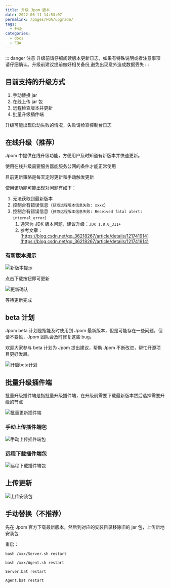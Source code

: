 ```yaml
---
title: 升级 Jpom 版本
date: 2022-06-11 14:53:07
permalink: /pages/FQA/upgrade/
tags: 
  - 升级
categories: 
  - docs
  - FQA
---
```


::: danger 注意
升级前请仔细阅读版本更新日志，如果有特殊说明或者注意事项请仔细确认。升级前建议提前做好相关备份,避免出现意外造成数据丢失
:::

## 目前支持的升级方式

1. 手动替换 jar
2. 在线上传 jar 包
3. 远程检查版本并更新
4. 批量升级插件端

升级可能出现启动失败的情况，失败请检查控制台日志

## 在线升级（推荐）

Jpom 中提供在线升级功能，方便用户及时知道有新版本并快速更新。

使用在线升级需要服务器能服务公网的条件才能正常使用

目前更新策略是每天定时更新和手动触发更新

使用该功能可能出现对问题有如下：

1. 无法获取到最新版本
2. 控制台有错误信息（`获取远程版本信息失败: xxxx`）
3. 控制台有错误信息（`获取远程版本信息失败: Received fatal alert: internal_error`）
   1. 通常为 JDK 版本问题，建议升级：`JDK 1.8.0_311+`
   2. 参考文章：[https://blog.csdn.net/qq_36218267/article/details/121741914](https://blog.csdn.net/qq_36218267/article/details/121741914)

### 有新版本提示

![新版本提示](/images/upgrade/261a7e7fcd924989b4371c42f9bb167f.png)


点击下载按钮即可更新

![更新确认](/images/upgrade/4b5f730a6f01433c8a1b4b4ce5273b7a.png)

等待更新完成

## beta 计划

Jpom beta 计划是指能及时使用到 Jpom 最新版本，但是可能存在一些问题，但请不要慌，Jpom 团队会及时修复这些 bug。

欢迎大家参与 beta 计划为 Jpom 提出建议，帮助 Jpom 不断改进，帮忙开源项目更好发展。

![开启beta计划](/images/upgrade/7adc360314964406ac5bdd1e38ba223f.png)

## 批量升级插件端

批量升级插件端是指批量升级插件端，在升级前需要下载最新版本然后选择需要升级的节点

![批量更新插件端](/images/upgrade/beb74d540d1049c8be42ff11cc4733e3.png)

### 手动上传插件端包

![手动上传插件端包](/images/upgrade/7a36bf5b33f547e3b952e80637d7ef16.png)

### 远程下载插件端包

![远程下载插件端包](/images/upgrade/b6c61603d8a24d4abadc687222f9565c.png)


## 上传更新

![上传安装包](/images/upgrade/29a8469119534aaeb06b52594dc73d4c.png)


## 手动替换（不推荐）

先在 Jpom 官方下载最新版本，然后到对应的安装目录移除旧的 jar 包，上传新地安装包

重启：

```shell
bash /xxx/Server.sh restart
```

```shell
bash /xxx/Agent.sh restart
```

```shell
Server.bat restart
```

```shell
Agent.bat restart
```
